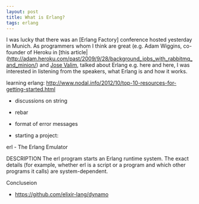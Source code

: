```yaml
---
layout: post
title: What is Erlang?
tags: erlang
---
```

I was lucky that there was an [Erlang Factory] conference hosted yesterday in Munich. As programmers whom I think are great (e.g. Adam Wiggins, co-founder of Heroku in [this article|(http://adam.heroku.com/past/2009/9/28/background_jobs_with_rabbitmq_and_minion/) and [Jose Valim](http://blog.plataformatec.com.br/2011/03/why-rubyists-should-try-elixir/), talked about Erlang e.g. here and here, I was interested in listening from the speakers, what Erlang is and how it works.

learning erlang: http://www.nodal.info/2012/10/top-10-resources-for-getting-started.html

* discussions on string

* rebar



* format of error messages

* starting a project:    



erl - The Erlang Emulator

DESCRIPTION
       The erl program starts an Erlang runtime system. The exact details (for example, whether erl is a script or a program and which other programs it calls) are system-dependent.

	        


Concluseion
* https://github.com/elixir-lang/dynamo
